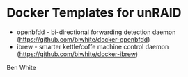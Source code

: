 # Docker Templates for unRAID #

  * openbfdd - bi-directional forwarding detection daemon (https://github.com/biwhite/docker-openbfdd)
  * ibrew - smarter kettle/coffe machine control daemon (https://github.com/biwhite/docker-ibrew)

Ben White

